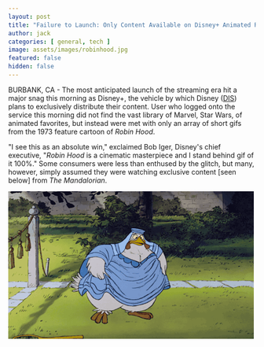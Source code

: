 ```yaml
---
layout: post
title: "Failure to Launch: Only Content Available on Disney+ Animated Robin Hood Gifs"
author: jack
categories: [ general, tech ]
image: assets/images/robinhood.jpg
featured: false
hidden: false
---
```


BURBANK, CA - The most anticipated launch of the streaming era hit a major snag this morning as Disney+, the vehicle by which  Disney ([DIS](https://finance.yahoo.com/quote/DIS)) plans to exclusively distribute their content. User who logged onto the service this morning did not find the vast library of Marvel, Star Wars, of animated favorites, but instead were met with only an array of short gifs from the 1973 feature cartoon of _Robin Hood_. 

"I see this as an absolute win," exclaimed Bob Iger, Disney's chief executive, "_Robin Hood_ is a cinematic masterpiece and I stand behind gif of it 100%." Some consumers were less than enthused by the glitch, but many, however, simply assumed they were watching exclusive content [seen below] from _The Mandalorian_.

![possibly a clip from The Mandalorian](/assets/images/lady_cluck.gif)